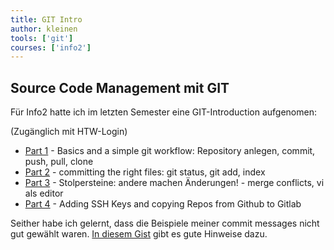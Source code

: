 ```yaml
---
title: GIT Intro
author: kleinen
tools: ['git']
courses: ['info2']
---
```


## Source Code Management mit GIT

Für Info2 hatte ich im letzten Semester eine GIT-Introduction aufgenomen:

(Zugänglich mit HTW-Login)
 * [Part 1](https://mediathek.htw-berlin.de/video/git-intro-part1/2980e3c60421ee9a96089108c12b21da) - Basics and a simple git workflow:  Repository anlegen, commit, push, pull, clone
 * [Part 2](https://mediathek.htw-berlin.de/video/git-intro-part2/45cd6d8891579afd4889dba15a7a901e) - committing the right files: git status, git add, index
 * [Part 3](https://mediathek.htw-berlin.de/video/git-intro-part3/92013add95f331153835580f374c68a1) - Stolpersteine: andere machen Änderungen! - merge conflicts, vi als editor
 * [Part 4](https://mediathek.htw-berlin.de/video/git-intro-part4/0f299fb70d15ab9ff4d82b7865d8482d) - Adding SSH Keys and copying Repos from Github to Gitlab

Seither habe ich gelernt, dass die Beispiele meiner commit messages nicht
gut gewählt waren.
[In diesem Gist](https://gist.github.com/robertpainsi/b632364184e70900af4ab688decf6f53)
gibt es gute Hinweise dazu.
